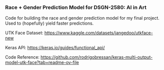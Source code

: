 ### Race + Gender Prediction Model for DSGN-2580: AI in Art 

Code for building the race and gender prediction model for my final project. Used to (hopefully) yield faster predictions. 

UTK Face Dataset: https://www.kaggle.com/datasets/jangedoo/utkface-new

Keras API: https://keras.io/guides/functional_api/

Code Reference: https://github.com/rodrigobressan/keras-multi-output-model-utk-face?tab=readme-ov-file

